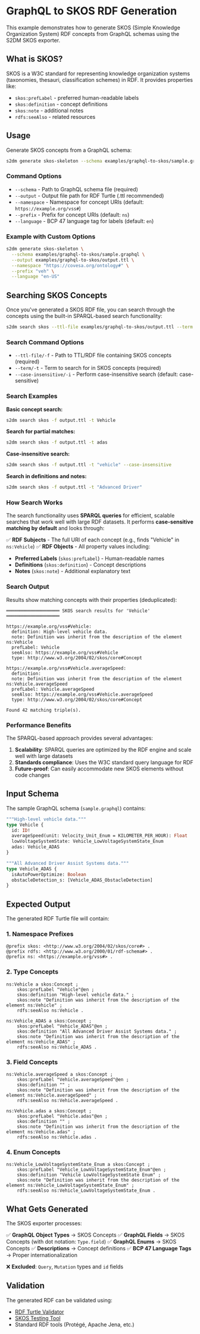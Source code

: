 # GraphQL to SKOS RDF Generation

This example demonstrates how to generate SKOS (Simple Knowledge Organization System) RDF concepts from GraphQL schemas using the S2DM SKOS exporter.

## What is SKOS?

SKOS is a W3C standard for representing knowledge organization systems (taxonomies, thesauri, classification schemes) in RDF. It provides properties like:

- `skos:prefLabel` - preferred human-readable labels
- `skos:definition` - concept definitions
- `skos:note` - additional notes
- `rdfs:seeAlso` - related resources

## Usage

Generate SKOS concepts from a GraphQL schema:

```bash
s2dm generate skos-skeleton --schema examples/graphql-to-skos/sample.graphql --output examples/graphql-to-skos/output.ttl
```

### Command Options

- `--schema` - Path to GraphQL schema file (required)
- `--output` - Output file path for RDF Turtle (.ttl recommended)
- `--namespace` - Namespace for concept URIs (default: `https://example.org/vss#`)
- `--prefix` - Prefix for concept URIs (default: `ns`)
- `--language` - BCP 47 language tag for labels (default: `en`)

### Example with Custom Options

```bash
s2dm generate skos-skeleton \
  --schema examples/graphql-to-skos/sample.graphql \
  --output examples/graphql-to-skos/output.ttl \
  --namespace "https://covesa.org/ontology#" \
  --prefix "veh" \
  --language "en-US"
```

## Searching SKOS Concepts

Once you've generated a SKOS RDF file, you can search through the concepts using the built-in SPARQL-based search functionality:

```bash
s2dm search skos --ttl-file examples/graphql-to-skos/output.ttl --term Vehicle
```

### Search Command Options

- `--ttl-file/-f` - Path to TTL/RDF file containing SKOS concepts (required)
- `--term/-t` - Term to search for in SKOS concepts (required)
- `--case-insensitive/-i` - Perform case-insensitive search (default: case-sensitive)

### Search Examples

**Basic concept search:**
```bash
s2dm search skos -f output.ttl -t Vehicle
```

**Search for partial matches:**
```bash
s2dm search skos -f output.ttl -t adas
```

**Case-insensitive search:**
```bash
s2dm search skos -f output.ttl -t "vehicle" --case-insensitive
```

**Search in definitions and notes:**
```bash
s2dm search skos -f output.ttl -t "Advanced Driver"
```

### How Search Works

The search functionality uses **SPARQL queries** for efficient, scalable searches that work well with large RDF datasets. It performs **case-sensitive matching by default** and looks through:

✅ **RDF Subjects** - The full URI of each concept (e.g., finds "Vehicle" in `ns:Vehicle`)
✅ **RDF Objects** - All property values including:
- **Preferred Labels** (`skos:prefLabel`) - Human-readable names
- **Definitions** (`skos:definition`) - Concept descriptions
- **Notes** (`skos:note`) - Additional explanatory text

### Search Output

Results show matching concepts with their properties (deduplicated):

```
════════════════════ SKOS search results for 'Vehicle' ════════════════════

https://example.org/vss#Vehicle:
  definition: High-level vehicle data.
  note: Definition was inherit from the description of the element ns:Vehicle
  prefLabel: Vehicle
  seeAlso: https://example.org/vss#Vehicle
  type: http://www.w3.org/2004/02/skos/core#Concept

https://example.org/vss#Vehicle.averageSpeed:
  definition:
  note: Definition was inherit from the description of the element ns:Vehicle.averageSpeed
  prefLabel: Vehicle.averageSpeed
  seeAlso: https://example.org/vss#Vehicle.averageSpeed
  type: http://www.w3.org/2004/02/skos/core#Concept

Found 42 matching triple(s).
```

### Performance Benefits

The SPARQL-based approach provides several advantages:

1. **Scalability**: SPARQL queries are optimized by the RDF engine and scale well with large datasets
2. **Standards compliance**: Uses the W3C standard query language for RDF
3. **Future-proof**: Can easily accommodate new SKOS elements without code changes

## Input Schema

The sample GraphQL schema (`sample.graphql`) contains:

```graphql
"""High-level vehicle data."""
type Vehicle {
  id: ID!
  averageSpeed(unit: Velocity_Unit_Enum = KILOMETER_PER_HOUR): Float
  lowVoltageSystemState: Vehicle_LowVoltageSystemState_Enum
  adas: Vehicle_ADAS
}

"""All Advanced Driver Assist Systems data."""
type Vehicle_ADAS {
  isAutoPowerOptimize: Boolean
  obstacleDetection_s: [Vehicle_ADAS_ObstacleDetection]
}
```

## Expected Output

The generated RDF Turtle file will contain:

### 1. Namespace Prefixes
```turtle
@prefix skos: <http://www.w3.org/2004/02/skos/core#> .
@prefix rdfs: <http://www.w3.org/2000/01/rdf-schema#> .
@prefix ns: <https://example.org/vss#> .
```

### 2. Type Concepts
```turtle
ns:Vehicle a skos:Concept ;
    skos:prefLabel "Vehicle"@en ;
    skos:definition "High-level vehicle data." ;
    skos:note "Definition was inherit from the description of the element ns:Vehicle" ;
    rdfs:seeAlso ns:Vehicle .

ns:Vehicle_ADAS a skos:Concept ;
    skos:prefLabel "Vehicle_ADAS"@en ;
    skos:definition "All Advanced Driver Assist Systems data." ;
    skos:note "Definition was inherit from the description of the element ns:Vehicle_ADAS" ;
    rdfs:seeAlso ns:Vehicle_ADAS .
```

### 3. Field Concepts
```turtle
ns:Vehicle.averageSpeed a skos:Concept ;
    skos:prefLabel "Vehicle.averageSpeed"@en ;
    skos:definition "" ;
    skos:note "Definition was inherit from the description of the element ns:Vehicle.averageSpeed" ;
    rdfs:seeAlso ns:Vehicle.averageSpeed .

ns:Vehicle.adas a skos:Concept ;
    skos:prefLabel "Vehicle.adas"@en ;
    skos:definition "" ;
    skos:note "Definition was inherit from the description of the element ns:Vehicle.adas" ;
    rdfs:seeAlso ns:Vehicle.adas .
```

### 4. Enum Concepts
```turtle
ns:Vehicle_LowVoltageSystemState_Enum a skos:Concept ;
    skos:prefLabel "Vehicle_LowVoltageSystemState_Enum"@en ;
    skos:definition "Vehicle LowVoltageSystemState Enum" ;
    skos:note "Definition was inherit from the description of the element ns:Vehicle_LowVoltageSystemState_Enum" ;
    rdfs:seeAlso ns:Vehicle_LowVoltageSystemState_Enum .
```

## What Gets Generated

The SKOS exporter processes:

✅ **GraphQL Object Types** → SKOS Concepts
✅ **GraphQL Fields** → SKOS Concepts (with dot notation: `Type.field`)
✅ **GraphQL Enums** → SKOS Concepts
✅ **Descriptions** → Concept definitions
✅ **BCP 47 Language Tags** → Proper internationalization

❌ **Excluded**: `Query`, `Mutation` types and `id` fields

## Validation

The generated RDF can be validated using:
- [RDF Turtle Validator](https://www.w3.org/RDF/Validator/)
- [SKOS Testing Tool](https://www.w3.org/2004/02/skos/validation)
- Standard RDF tools (Protégé, Apache Jena, etc.)
